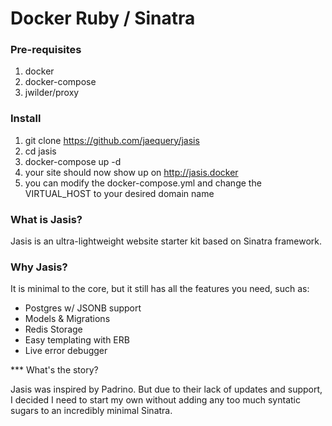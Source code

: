 # Docker Ruby / Sinatra 

### Pre-requisites

1) docker
2) docker-compose
3) jwilder/proxy

### Install

1) git clone https://github.com/jaequery/jasis
2) cd jasis
3) docker-compose up -d
4) your site should now show up on http://jasis.docker
5) you can modify the docker-compose.yml and change the VIRTUAL_HOST to your desired domain name

### What is Jasis?

Jasis is an ultra-lightweight website starter kit based on Sinatra framework.

### Why Jasis?

It is minimal to the core, but it still has all the features you need, such as:

* Postgres w/ JSONB support
* Models & Migrations
* Redis Storage
* Easy templating with ERB
* Live error debugger

*** What's the story?

Jasis was inspired by Padrino. But due to their lack of updates and support, I decided I need to start my own without adding any too much syntatic sugars to an incredibly minimal Sinatra.